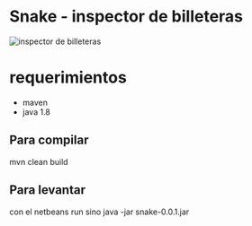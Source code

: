 


# Snake - inspector de billeteras

![inspector de billeteras](https://i.ytimg.com/vi/SBSIotb48Jc/hqdefault.jpg)
# requerimientos
- maven
- java 1.8


## Para compilar 
mvn clean build

## Para levantar
con el netbeans run
sino java -jar snake-0.0.1.jar 


